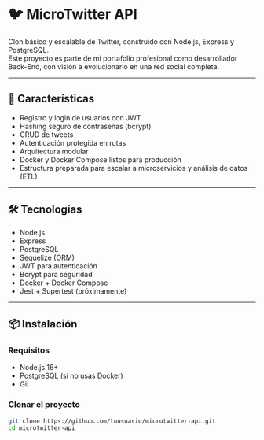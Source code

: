 # 🐦 MicroTwitter API

Clon básico y escalable de Twitter, construido con Node.js, Express y PostgreSQL.  
Este proyecto es parte de mi portafolio profesional como desarrollador Back-End, con visión a evolucionarlo en una red social completa.

---

## 🚀 Características

- Registro y login de usuarios con JWT
- Hashing seguro de contraseñas (bcrypt)
- CRUD de tweets
- Autenticación protegida en rutas
- Arquitectura modular
- Docker y Docker Compose listos para producción
- Estructura preparada para escalar a microservicios y análisis de datos (ETL)

---

## 🛠️ Tecnologías

- Node.js
- Express
- PostgreSQL
- Sequelize (ORM)
- JWT para autenticación
- Bcrypt para seguridad
- Docker + Docker Compose
- Jest + Supertest (próximamente)

---

## 📦 Instalación

### Requisitos
- Node.js 16+
- PostgreSQL (si no usas Docker)
- Git

### Clonar el proyecto

```bash
git clone https://github.com/tuusuario/microtwitter-api.git
cd microtwitter-api

